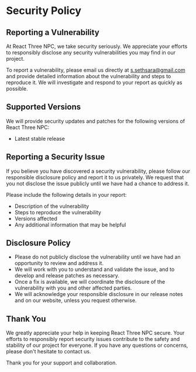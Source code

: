 # Security Policy

## Reporting a Vulnerability

At React Three NPC, we take security seriously. We appreciate your efforts to responsibly disclose any security vulnerabilities you may find in our project. 

To report a vulnerability, please email us directly at s.sethsara@gmail.com and provide detailed information about the vulnerability and steps to reproduce it. We will investigate and respond to your report as quickly as possible.

## Supported Versions

We will provide security updates and patches for the following versions of React Three NPC:

- Latest stable release

## Reporting a Security Issue

If you believe you have discovered a security vulnerability, please follow our responsible disclosure policy and report it to us privately. We request that you not disclose the issue publicly until we have had a chance to address it.

Please include the following details in your report:

- Description of the vulnerability
- Steps to reproduce the vulnerability
- Versions affected
- Any additional information that may be helpful

## Disclosure Policy

- Please do not publicly disclose the vulnerability until we have had an opportunity to review and address it.
- We will work with you to understand and validate the issue, and to develop and release patches as necessary.
- Once a fix is available, we will coordinate the disclosure of the vulnerability with you and other affected parties.
- We will acknowledge your responsible disclosure in our release notes and on our website, unless you request otherwise.

## Thank You

We greatly appreciate your help in keeping React Three NPC secure. Your efforts to responsibly report security issues contribute to the safety and stability of our project for everyone. If you have any questions or concerns, please don't hesitate to contact us.

Thank you for your support and collaboration.
